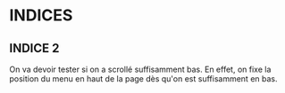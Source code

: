 # INDICES

## INDICE 2 

On va devoir tester si on a scrollé suffisamment bas.
En effet, on fixe la position du menu en haut de la page dès qu'on est suffisamment en bas.
